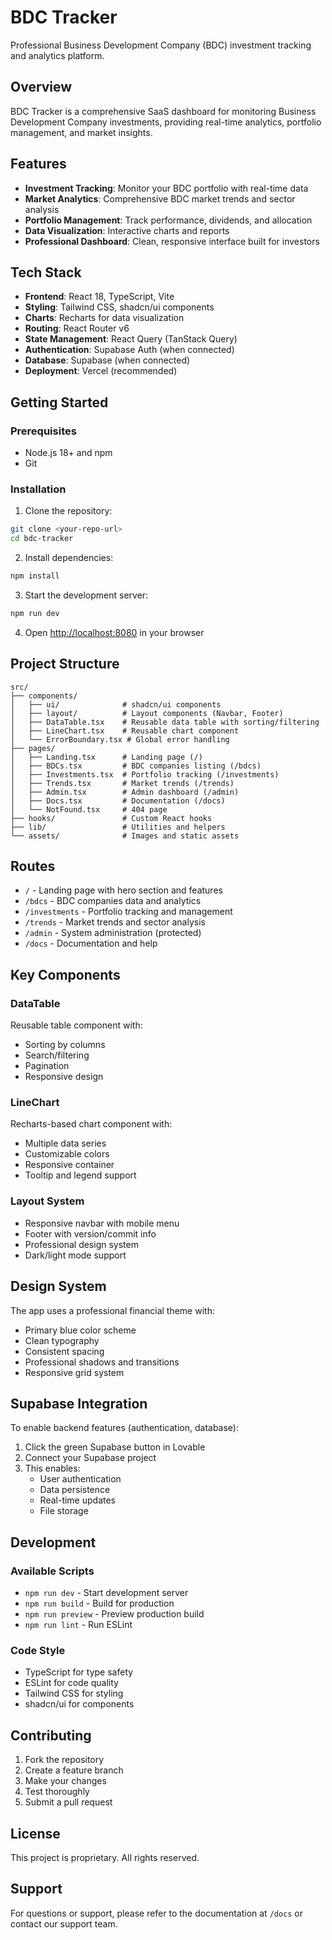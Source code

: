 # BDC Tracker

Professional Business Development Company (BDC) investment tracking and analytics platform.

## Overview

BDC Tracker is a comprehensive SaaS dashboard for monitoring Business Development Company investments, providing real-time analytics, portfolio management, and market insights.

## Features

- **Investment Tracking**: Monitor your BDC portfolio with real-time data
- **Market Analytics**: Comprehensive BDC market trends and sector analysis
- **Portfolio Management**: Track performance, dividends, and allocation
- **Data Visualization**: Interactive charts and reports
- **Professional Dashboard**: Clean, responsive interface built for investors

## Tech Stack

- **Frontend**: React 18, TypeScript, Vite
- **Styling**: Tailwind CSS, shadcn/ui components
- **Charts**: Recharts for data visualization
- **Routing**: React Router v6
- **State Management**: React Query (TanStack Query)
- **Authentication**: Supabase Auth (when connected)
- **Database**: Supabase (when connected)
- **Deployment**: Vercel (recommended)

## Getting Started

### Prerequisites

- Node.js 18+ and npm
- Git

### Installation

1. Clone the repository:
```bash
git clone <your-repo-url>
cd bdc-tracker
```

2. Install dependencies:
```bash
npm install
```

3. Start the development server:
```bash
npm run dev
```

4. Open [http://localhost:8080](http://localhost:8080) in your browser

## Project Structure

```
src/
├── components/
│   ├── ui/              # shadcn/ui components
│   ├── layout/          # Layout components (Navbar, Footer)
│   ├── DataTable.tsx    # Reusable data table with sorting/filtering
│   ├── LineChart.tsx    # Reusable chart component
│   └── ErrorBoundary.tsx # Global error handling
├── pages/
│   ├── Landing.tsx      # Landing page (/)
│   ├── BDCs.tsx         # BDC companies listing (/bdcs)
│   ├── Investments.tsx  # Portfolio tracking (/investments)
│   ├── Trends.tsx       # Market trends (/trends)
│   ├── Admin.tsx        # Admin dashboard (/admin)
│   ├── Docs.tsx         # Documentation (/docs)
│   └── NotFound.tsx     # 404 page
├── hooks/               # Custom React hooks
├── lib/                 # Utilities and helpers
└── assets/              # Images and static assets
```

## Routes

- `/` - Landing page with hero section and features
- `/bdcs` - BDC companies data and analytics
- `/investments` - Portfolio tracking and management
- `/trends` - Market trends and sector analysis
- `/admin` - System administration (protected)
- `/docs` - Documentation and help

## Key Components

### DataTable
Reusable table component with:
- Sorting by columns
- Search/filtering
- Pagination
- Responsive design

### LineChart
Recharts-based chart component with:
- Multiple data series
- Customizable colors
- Responsive container
- Tooltip and legend support

### Layout System
- Responsive navbar with mobile menu
- Footer with version/commit info
- Professional design system
- Dark/light mode support

## Design System

The app uses a professional financial theme with:
- Primary blue color scheme
- Clean typography
- Consistent spacing
- Professional shadows and transitions
- Responsive grid system

## Supabase Integration

To enable backend features (authentication, database):

1. Click the green Supabase button in Lovable
2. Connect your Supabase project
3. This enables:
   - User authentication
   - Data persistence
   - Real-time updates
   - File storage

## Development

### Available Scripts

- `npm run dev` - Start development server
- `npm run build` - Build for production
- `npm run preview` - Preview production build
- `npm run lint` - Run ESLint

### Code Style

- TypeScript for type safety
- ESLint for code quality
- Tailwind CSS for styling
- shadcn/ui for components

## Contributing

1. Fork the repository
2. Create a feature branch
3. Make your changes
4. Test thoroughly
5. Submit a pull request

## License

This project is proprietary. All rights reserved.

## Support

For questions or support, please refer to the documentation at `/docs` or contact our support team.